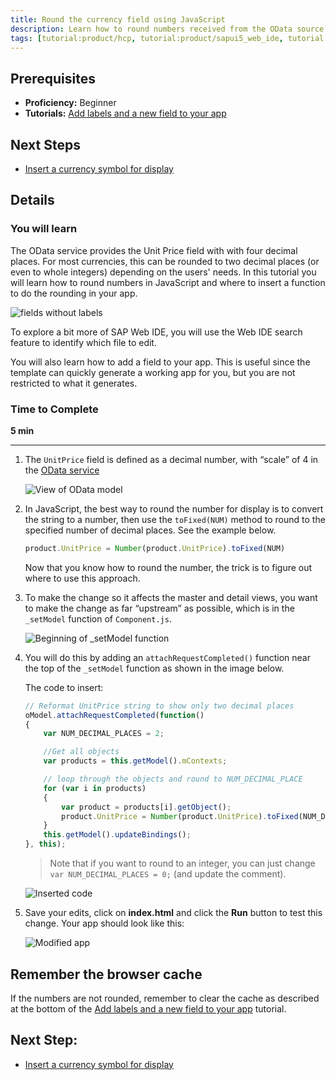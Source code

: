 ```yaml
---
title: Round the currency field using JavaScript
description: Learn how to round numbers received from the OData source using JavaScript.
tags: [tutorial:product/hcp, tutorial:product/sapui5_web_ide, tutorial:product/mobile, tutorial:interest/gettingstarted, tutorial:product/sap_ui5]
---
```


## Prerequisites
 - **Proficiency:** Beginner
 - **Tutorials:** [Add labels and a new field to your app](http://go.sap.com/developer/tutorials/hcp-webide-add-labels-field.html)

## Next Steps
 - [Insert a currency symbol for display](http://go.sap.com/developer/tutorials/hcp-webide-insert-currency-symbol.html)

## Details

### You will learn
The OData service provides the Unit Price field with with four decimal places. For most currencies, this can be rounded to two decimal places (or even to whole integers) depending on the users' needs. In this tutorial you will learn how to round numbers in JavaScript and where to insert a function to do the rounding in your app.

 ![fields without labels](https://raw.githubusercontent.com/SAPDocuments/Tutorials/master/tutorials/hcp-webide-round-currency/mob2-2_0.png)

To explore a bit more of SAP Web IDE, you will use the Web IDE search feature to identify which file to edit.

You will also learn how to add a field to your app. This is useful since the template can quickly generate a working app for you, but you are not restricted to what it generates.

### Time to Complete
**5 min**

---

1. The `UnitPrice` field is defined as a decimal number, with “scale” of 4 in the [OData service](http://services.odata.org/V2/Northwind/Northwind.svc/$metadata)

    ![View of OData model](https://raw.githubusercontent.com/SAPDocuments/Tutorials/master/tutorials/hcp-webide-round-currency/mob2-2_1.png)

2.  In JavaScript, the best way to round the number for display is to convert the string to a number, then use the `toFixed(NUM)` method to round to the specified number of decimal places. See the example below.

    ```javascript
    product.UnitPrice = Number(product.UnitPrice).toFixed(NUM)
    ```
    Now that you know how to round the number, the trick is to figure out where to use this approach.

3. To make the change so it affects the master and detail views, you want to make the change as far “upstream” as possible, which is in the `_setModel` function of `Component.js`.


    ![Beginning of _setModel function](https://raw.githubusercontent.com/SAPDocuments/Tutorials/master/tutorials/hcp-webide-round-currency/mob2-2_3.png)

4. You will do this by adding an `attachRequestCompleted()` function near the top of the `_setModel` function as shown in the image below.

    The code to insert:

    ```javascript
    // Reformat UnitPrice string to show only two decimal places
    oModel.attachRequestCompleted(function()
    {
        var NUM_DECIMAL_PLACES = 2;

        //Get all objects
        var products = this.getModel().mContexts;

        // loop through the objects and round to NUM_DECIMAL_PLACE
        for (var i in products)
        {
            var product = products[i].getObject();
            product.UnitPrice = Number(product.UnitPrice).toFixed(NUM_DECIMAL_PLACES);
        }
        this.getModel().updateBindings();
    }, this);
    ```
    >Note that if you want to round to an integer, you can just change  `var NUM_DECIMAL_PLACES = 0;` (and update the comment).

    ![Inserted code](https://raw.githubusercontent.com/SAPDocuments/Tutorials/master/tutorials/hcp-webide-round-currency/mob2-2_4.png)

5. Save your edits, click on **index.html** and click the **Run** button to test this change. Your app should look like this:

    ![Modified app](https://raw.githubusercontent.com/SAPDocuments/Tutorials/master/tutorials/hcp-webide-round-currency/mob2-2_5.png)

## Remember the browser cache
If the numbers are not rounded, remember to clear the cache as described at the bottom of the [Add labels and a new field to your app](http://go.sap.com/developer/tutorials/hcp-webide-add-labels-field.html) tutorial.

## Next Step:
 - [Insert a currency symbol for display](http://go.sap.com/developer/tutorials/hcp-webide-insert-currency-symbol.html)
